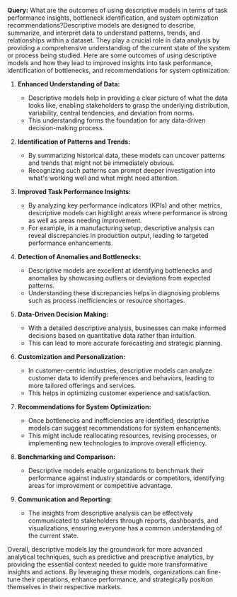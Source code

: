 **Query:** What are the outcomes of using descriptive models in terms of task performance insights, bottleneck identification, and system optimization recommendations?Descriptive models are designed to describe, summarize, and interpret data to understand patterns, trends, and relationships within a dataset. They play a crucial role in data analysis by providing a comprehensive understanding of the current state of the system or process being studied. Here are some outcomes of using descriptive models and how they lead to improved insights into task performance, identification of bottlenecks, and recommendations for system optimization:

1. **Enhanced Understanding of Data:**
   - Descriptive models help in providing a clear picture of what the data looks like, enabling stakeholders to grasp the underlying distribution, variability, central tendencies, and deviation from norms.
   - This understanding forms the foundation for any data-driven decision-making process.

2. **Identification of Patterns and Trends:**
   - By summarizing historical data, these models can uncover patterns and trends that might not be immediately obvious.
   - Recognizing such patterns can prompt deeper investigation into what's working well and what might need attention.

3. **Improved Task Performance Insights:**
   - By analyzing key performance indicators (KPIs) and other metrics, descriptive models can highlight areas where performance is strong as well as areas needing improvement.
   - For example, in a manufacturing setup, descriptive analysis can reveal discrepancies in production output, leading to targeted performance enhancements.

4. **Detection of Anomalies and Bottlenecks:**
   - Descriptive models are excellent at identifying bottlenecks and anomalies by showcasing outliers or deviations from expected patterns.
   - Understanding these discrepancies helps in diagnosing problems such as process inefficiencies or resource shortages.

5. **Data-Driven Decision Making:**
   - With a detailed descriptive analysis, businesses can make informed decisions based on quantitative data rather than intuition.
   - This can lead to more accurate forecasting and strategic planning.

6. **Customization and Personalization:**
   - In customer-centric industries, descriptive models can analyze customer data to identify preferences and behaviors, leading to more tailored offerings and services.
   - This helps in optimizing customer experience and satisfaction.

7. **Recommendations for System Optimization:**
   - Once bottlenecks and inefficiencies are identified, descriptive models can suggest recommendations for system enhancements.
   - This might include reallocating resources, revising processes, or implementing new technologies to improve overall efficiency.

8. **Benchmarking and Comparison:**
   - Descriptive models enable organizations to benchmark their performance against industry standards or competitors, identifying areas for improvement or competitive advantage.

9. **Communication and Reporting:**
   - The insights from descriptive analysis can be effectively communicated to stakeholders through reports, dashboards, and visualizations, ensuring everyone has a common understanding of the current state.

Overall, descriptive models lay the groundwork for more advanced analytical techniques, such as predictive and prescriptive analytics, by providing the essential context needed to guide more transformative insights and actions. By leveraging these models, organizations can fine-tune their operations, enhance performance, and strategically position themselves in their respective markets.